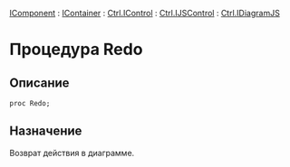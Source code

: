 ﻿---
Link: Com.Ctrl.IDiagramJS.@Redo
---

[IComponent](topic:Com.Custom.ComClasses.IComponent.Default) :
[IContainer](topic:Com.Custom.ComClasses.IContainer.Default) :
[Ctrl.IControl](topic:Com.Custom.ComClasses.Ctrl.IControl.Default) :
[Ctrl.IJSControl](topic:Com.Custom.ComClasses.Ctrl.IJSControl.Default) :
[Ctrl.IDiagramJS](Default)

# Процедура Redo

## Описание

    proc Redo;

## Назначение

Возврат действия в диаграмме.